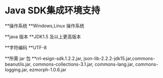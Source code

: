 # Java SDK集成环境支持

**操作系统        **Windows,Linux 操作系统

**java 版本       **JDK1.5 及以上更高版本

**字符编码        **UTF-8

**所需 jar 包      **rrl-esign-sdk.1.2.2.jar, json-lib-2.2.2-jdk15.jar,commons-beanutils.jar, commons-collections-3.1.jar, commons-lang.jar, commons-logging.jar, ezmorph-1.0.6.jar

